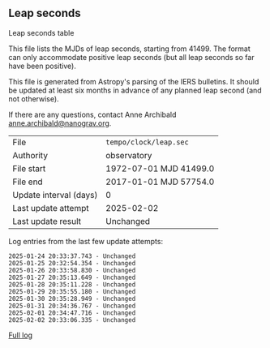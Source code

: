 
## Leap seconds

Leap seconds table

This file lists the MJDs of leap seconds, starting from 41499.
The format can only accommodate positive leap seconds (but all
leap seconds so far have been positive).

This file is generated from Astropy's parsing of the IERS
bulletins. It should be updated at least six months in advance
of any planned leap second (and not otherwise).

If there are any questions, contact Anne Archibald
<anne.archibald@nanograv.org>.

|     |     |
|:--- |:--- |
| File | `tempo/clock/leap.sec` |
| Authority | observatory |
| File start | 1972-07-01 MJD 41499.0 |
| File end | 2017-01-01 MJD 57754.0 |
| Update interval (days) | 0 |
| Last update attempt | 2025-02-02 |
| Last update result | Unchanged |

Log entries from the last few update attempts:
```
2025-01-24 20:33:37.743 - Unchanged
2025-01-25 20:32:54.354 - Unchanged
2025-01-26 20:33:58.830 - Unchanged
2025-01-27 20:35:13.649 - Unchanged
2025-01-28 20:35:11.228 - Unchanged
2025-01-29 20:35:55.180 - Unchanged
2025-01-30 20:35:28.949 - Unchanged
2025-01-31 20:34:36.767 - Unchanged
2025-02-01 20:34:47.716 - Unchanged
2025-02-02 20:33:06.335 - Unchanged
```
[Full log](https://raw.githubusercontent.com/ipta/pulsar-clock-corrections/main/log/tempo/clock/leap.sec.log)
